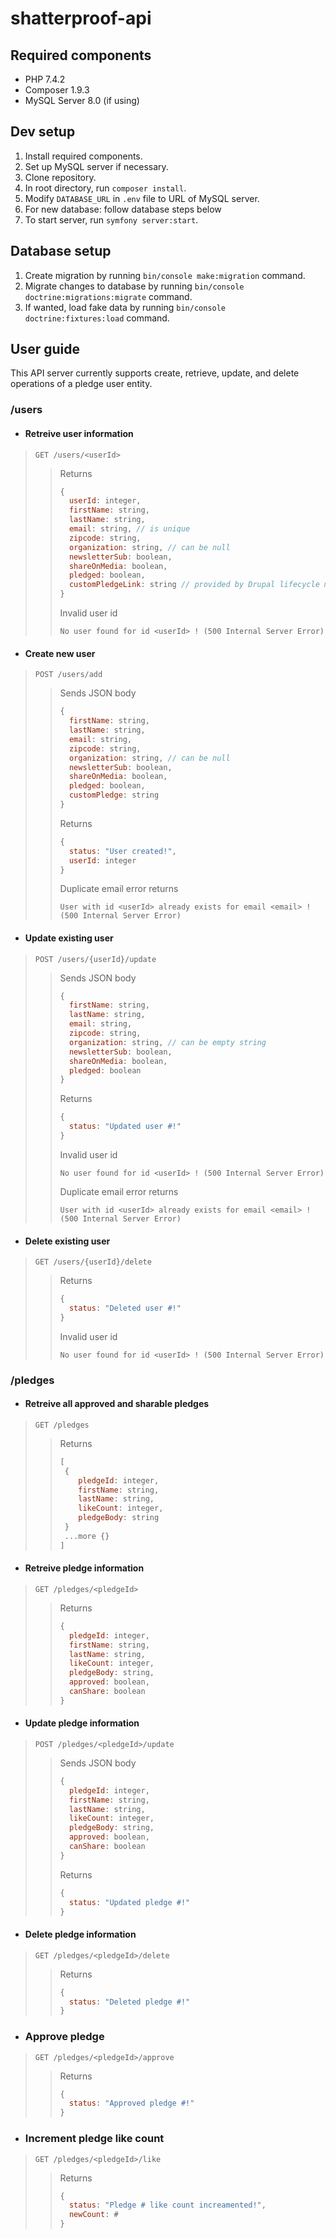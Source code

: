 # shatterproof-api

## Required components
* PHP 7.4.2
* Composer 1.9.3
* MySQL Server 8.0 (if using)

## Dev setup
1. Install required components.
2. Set up MySQL server if necessary.
3. Clone repository.
4. In root directory, run `composer install`.
5. Modify `DATABASE_URL` in `.env` file to URL of MySQL server.
6. For new database: follow database steps below
8. To start server, run `symfony server:start`.

## Database setup
1. Create migration by running `bin/console make:migration` command.
2. Migrate changes to database by running `bin/console doctrine:migrations:migrate` command.
3. If wanted, load fake data by running `bin/console doctrine:fixtures:load` command.

## User guide
This API server currently supports create, retrieve, update, and delete operations of a pledge user entity.

### /users

* #### Retreive user information
> `GET /users/<userId>`
>> Returns
>>```javascript
>>{
>>   userId: integer,
>>   firstName: string,
>>   lastName: string,
>>   email: string, // is unique
>>   zipcode: string,
>>   organization: string, // can be null
>>   newsletterSub: boolean,
>>   shareOnMedia: boolean,
>>   pledged: boolean,
>>   customPledgeLink: string // provided by Drupal lifecycle management of Custom Pledge
>>}
>>```
>> Invalid user id
>>```
>> No user found for id <userId> ! (500 Internal Server Error)
>>```

* #### Create new user
> `POST /users/add`
>> Sends JSON body
>>```javascript
>>{
>>   firstName: string,
>>   lastName: string,
>>   email: string,
>>   zipcode: string,
>>   organization: string, // can be null
>>   newsletterSub: boolean,
>>   shareOnMedia: boolean,
>>   pledged: boolean,
>>   customPledge: string
>>}
>>```
>> Returns
>>```javascript
>>{
>>   status: "User created!",
>>   userId: integer
>>}
>>```
>> Duplicate email error returns
>>```
>> User with id <userId> already exists for email <email> ! (500 Internal Server Error)
>>```

* #### Update existing user
> `POST /users/{userId}/update`
>> Sends JSON body
>>```javascript
>>{
>>   firstName: string,
>>   lastName: string,
>>   email: string,
>>   zipcode: string,
>>   organization: string, // can be empty string
>>   newsletterSub: boolean,
>>   shareOnMedia: boolean,
>>   pledged: boolean
>>}
>>```
>> Returns
>>```javascript
>>{
>>   status: "Updated user #!"
>>}
>>```
>> Invalid user id
>>```
>> No user found for id <userId> ! (500 Internal Server Error)
>>```
>> Duplicate email error returns
>>```
>> User with id <userId> already exists for email <email> ! (500 Internal Server Error)
>>```

* #### Delete existing user
> `GET /users/{userId}/delete`
>> Returns
>>```javascript
>>{
>>   status: "Deleted user #!"
>>}
>>```
>> Invalid user id
>>```
>> No user found for id <userId> ! (500 Internal Server Error)
>>```

### /pledges
* #### Retreive all approved and sharable pledges
> `GET /pledges`
>> Returns
>>```javascript
>>[
>>  {
>>     pledgeId: integer,
>>     firstName: string,
>>     lastName: string,
>>     likeCount: integer,
>>     pledgeBody: string
>>  }
>>  ...more {}
>>]
>>```

* #### Retreive pledge information
> `GET /pledges/<pledgeId>`
>> Returns
>>```javascript
>>{
>>   pledgeId: integer,
>>   firstName: string,
>>   lastName: string,
>>   likeCount: integer,
>>   pledgeBody: string,
>>   approved: boolean,
>>   canShare: boolean
>>}
>>```

* #### Update pledge information
> `POST /pledges/<pledgeId>/update`
>> Sends JSON body
>>```javascript
>>{
>>   pledgeId: integer,
>>   firstName: string,
>>   lastName: string,
>>   likeCount: integer,
>>   pledgeBody: string,
>>   approved: boolean,
>>   canShare: boolean
>>}
>>```
>> Returns
>>```javascript
>>{
>>   status: "Updated pledge #!"
>>}
>>```

* #### Delete pledge information
> `GET /pledges/<pledgeId>/delete`
>> Returns
>>```javascript
>>{
>>   status: "Deleted pledge #!"
>>}
>>```

* ### Approve pledge
> `GET /pledges/<pledgeId>/approve`
>> Returns
>>```javascript
>>{
>>   status: "Approved pledge #!"
>>}
>>```

* ### Increment pledge like count
> `GET /pledges/<pledgeId>/like`
>> Returns
>>```javascript
>>{
>>   status: "Pledge # like count increamented!",
>>   newCount: #
>>}
>>```
